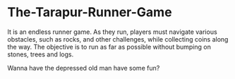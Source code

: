 # The-Tarapur-Runner-Game
It is an endless runner game. As they run, players must navigate various obstacles, such as rocks, and other challenges, while collecting coins along the way. The objective is to run as far as possible without bumping on stones, trees and logs.


Wanna have the depressed old man have some fun?


